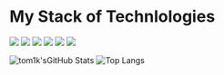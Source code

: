 # My Stack of Technlologies

<img src="https://img.shields.io/badge/PYTHON-black?style=for-the-badge&logo=python&logoColor=gold"/> <img src="https://img.shields.io/badge/C Sharp-black?style=for-the-badge&logo=CSharp&logoColor=purple"/> <img src="https://img.shields.io/badge/C++-black?style=for-the-badge&logo=C++&logoColor=blue"/> <img src="https://img.shields.io/badge/.NET-black?style=for-the-badge&logo=.NET&logoColor=blue"/> <img src="https://img.shields.io/badge/JavaScript-black?style=for-the-badge&logo=JavaScript&logoColor=blue"/> <img src="https://img.shields.io/badge/Vue.js-black?style=for-the-badge&logo=Vue.js&logoColor=blue"/>

![tom1k'sGitHub Stats](https://github-readme-stats.vercel.app/api?username=ITOMIK&theme=radical)
![Top Langs](https://github-readme-stats.vercel.app/api/top-langs/?username=ITOMIK&theme=radical)
